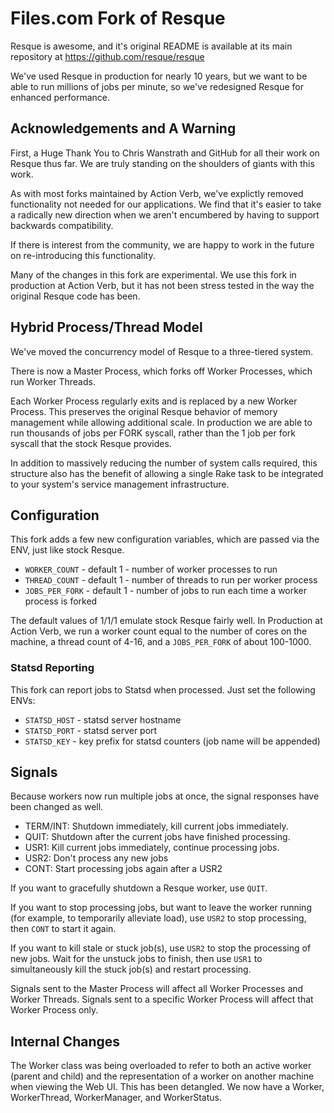 # Files.com Fork of Resque

Resque is awesome, and it's original README is available at its main
repository at https://github.com/resque/resque

We've used Resque in production for nearly 10 years, but we want to be
able to run millions of jobs per minute, so we've redesigned Resque
for enhanced performance.


## Acknowledgements and A Warning

First, a Huge Thank You to Chris Wanstrath and GitHub for all their work
on Resque thus far.  We are truly standing on the shoulders of giants
with this work.

As with most forks maintained by Action Verb, we've explictly removed
functionality not needed for our applications.  We find that it's easier
to take a radically new direction when we aren't encumbered by having to
support backwards compatibility.

If there is interest from the community, we are happy to work in
the future on re-introducing this functionality.

Many of the changes in this fork are experimental.  We use this fork in
production at Action Verb, but it has not been stress tested in the way
the original Resque code has been.


## Hybrid Process/Thread Model

We've moved the concurrency model of Resque to a three-tiered system.

There is now a Master Process, which forks off Worker Processes, which
run Worker Threads.

Each Worker Process regularly exits and is replaced by a new Worker
Process.  This preserves the original Resque behavior of memory
management while allowing additional scale.  In production we are able
to run thousands of jobs per FORK syscall, rather than the 1 job per
fork syscall that the stock Resque provides.

In addition to massively reducing the number of system calls required,
this structure also has the benefit of allowing a single Rake task to be
integrated to your system's service management infrastructure.


## Configuration

This fork adds a few new configuration variables, which are passed via
the ENV, just like stock Resque.

* `WORKER_COUNT` - default 1 - number of worker processes to run
* `THREAD_COUNT` - default 1 - number of threads to run per worker
  process
* `JOBS_PER_FORK` - default 1 - number of jobs to run each time a worker
  process is forked

The default values of 1/1/1 emulate stock Resque fairly well.  In
Production at Action Verb, we run a worker count equal to the number of
cores on the machine, a thread count of 4-16, and a `JOBS_PER_FORK`
of about 100-1000.


### Statsd Reporting

This fork can report jobs to Statsd when processed.  Just set the
following ENVs:

* `STATSD_HOST` - statsd server hostname
* `STATSD_PORT` - statsd server port
* `STATSD_KEY` - key prefix for statsd counters (job name will be appended)

## Signals

Because workers now run multiple jobs at once, the signal responses have
been changed as well.

* TERM/INT: Shutdown immediately, kill current jobs immediately.
* QUIT: Shutdown after the current jobs have finished processing.
* USR1: Kill current jobs immediately, continue processing jobs.
* USR2: Don't process any new jobs
* CONT: Start processing jobs again after a USR2

If you want to gracefully shutdown a Resque worker, use `QUIT`.

If you want to stop processing jobs, but want to leave the worker running
(for example, to temporarily alleviate load), use `USR2` to stop processing,
then `CONT` to start it again.

If you want to kill stale or stuck job(s), use `USR2` to stop the
processing of new jobs.  Wait for the unstuck jobs to finish, then use
`USR1` to simultaneously kill the stuck job(s) and restart processing.

Signals sent to the Master Process will affect all Worker Processes and
Worker Threads.  Signals sent to a specific Worker Process will affect
that Worker Process only.


## Internal Changes

The Worker class was being overloaded to refer to both an active worker
(parent and child) and the representation of a worker on another machine
when viewing the Web UI.  This has been detangled.  We now have a
Worker, WorkerThread, WorkerManager, and WorkerStatus.
